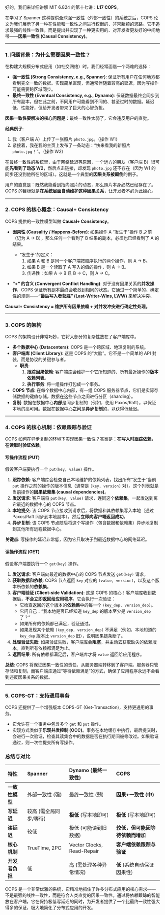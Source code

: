 好的，我们来详细讲解 MIT 6.824 的第十七讲：**L17 COPS**。

在学习了 Spanner 这种提供全球强一致性（外部一致性）的系统之后，COPS 论文为我们展示了另一种在性能和一致性之间进行权衡的、非常新颖的思路。它不追求最强的线性一致性，而是提出并实现了一种更实用的、对开发者更友好的中间地带——**因果一致性 (Causal Consistency)**。

---

### 1. 问题背景：为什么需要因果一致性？

在构建大规模分布式应用（如社交网络）时，我们经常面临一个两难的选择：

- **强一致性 (Strong Consistency, e.g., Spanner)**: 保证所有用户在任何地方都看到完全一致的数据。实现简单直观，但通常伴随着较高的延迟，因为写操作可能需要跨区域同步。
- **最终一致性 (Eventual Consistency, e.g., Dynamo)**: 保证数据最终会同步到所有副本，但在此之前，不同用户可能看到不同的、甚至过时的数据。延迟低，性能好，但给开发者带来了巨大的心智负担。

**因果一致性要解决的核心问题是**：最终一致性太弱了，它会违反用户的直觉。

**经典例子**:

1.  我（客户端 A）上传了一张照片 `photo.jpg`。（操作 W1）
2.  紧接着，我在我的主页上发布了一条动态：“快来看我的新照片 `photo.jpg`！”。（操作 W2）

在最终一致性的系统里，由于网络延迟等原因，一个远方的朋友（客户端 B）很可能**先看到了动态 W2**，然后点击链接，却发现 `photo.jpg` 还不存在（因为 W1 的同步还没到他所在的区域）。这就是一个典型的**因果关系被颠倒**的例子。

用户的直觉是：既然我能看到指向照片的动态，那么照片本身必然已经存在了。COPS 的目标就是**在系统层面自动维护这种因果关系**，让开发者不必为此操心。

---

### 2. COPS 的核心概念：Causal+ Consistency

COPS 提供的一致性模型叫做 **Causal+ Consistency**。

- **因果性 (Causality / Happens-Before)**: 如果操作 A “发生于”操作 B 之前（记为 A -> B），那么任何一个看到了 B 结果的副本，必须也已经看到了 A 的结果。

  - “发生于”的定义：
    1.  如果 A 和 B 是同一个客户端按顺序执行的两个操作，则 A -> B。
    2.  如果 B 是一个读取了 A 写入的值的操作，则 A -> B。
    3.  传递性：如果 A -> B 且 B -> C，则 A -> C。

- **“+” 的含义 (Convergent Conflict Handling)**: 对于没有因果关系的**并发操作**，COPS 保证所有副本最终会收敛到相同的状态。它通过一个简单的、确定性的规则——**“最后写入者获胜” (Last-Writer-Wins, LWW)** 来解决冲突。

**Causal+ Consistency = 维护所有因果依赖 + 对并发冲突进行确定性处理。**

---

### 3. COPS 的架构

COPS 的架构设计非常巧妙，它将大部分的复杂性放在了客户端库中。

- **多个数据中心 (Datacenters)**: COPS 是一个跨区域、地理复制的系统。
- **客户端库 (Client Library)**: 这是 COPS 的“大脑”。它不是一个简单的 API 封装，而是协议的关键参与者。
  - **职责**:
    1.  **跟踪因果依赖**: 客户端库会维护一个它所知道的、所有最近操作的**版本依赖列表**。
    2.  **执行事务**: 将一组操作打包成一个事务。
- **COPS 节点**: 在每个数据中心内部，有一组 COPS 服务器节点，它们是实际存储数据的键值存储。数据在这些节点之间进行分区（sharding）。
- **复制**: 数据在数据中心**内部**是同步复制的（例如，使用 Paxos/Raft），以保证本地的高可用。数据在数据中心**之间**是**异步复制**的，以获得低延迟。

---

### 4. COPS 的核心机制：依赖跟踪与验证

COPS 如何在异步复制的环境下实现因果一致性？答案是：**在写入时跟踪依赖，在读取时验证依赖**。

#### 写操作流程 (PUT)

假设客户端要执行一个 `put(key, value)` 操作。

1.  **跟踪依赖**: 客户端库会检查自己本地维护的依赖列表，找出所有“发生于”当前 `put` 操作之前的操作的版本信息（通常是 `(key, version)` 对）。这个列表就是当前操作的**因果依赖集 (causal dependencies)**。
2.  **发送请求**: 客户端将 `put(key, value)` 请求，连同这个**依赖集**，一起发送到离它最近的数据中心的 COPS 节点。
3.  **本地提交**: 该 COPS 节点接收到请求后，将数据和其依赖集写入本地（通过 Paxos/Raft 同步到本地副本），然后**立即向客户端返回成功**。
4.  **异步复制**: 该 COPS 节点随后将这个写操作（包含数据和依赖集）异步地复制到其他所有远程数据中心。

**关键点**: 写操作的延迟非常低，因为它只取决于到最近数据中心的网络延迟。

#### 读操作流程 (GET)

假设客户端要执行一个 `get(key)` 操作。

1.  **发送请求**: 客户端向最近的数据中心的 COPS 节点发送 `get(key)` 请求。
2.  **获取数据和依赖**: COPS 节点返回 `key` 对应的 `(value, version)`，以及这个版本所依赖的**依赖集**。
3.  **客户端验证 (Client-side Validation)**: 这是 COPS 的核心！客户端库收到数据后，**不会立即返回给应用程序**。它会执行一次验证：
    - 它检查返回的这个版本的**依赖集**中的每一个 `(key_dep, version_dep)`。
    - 它问自己：“我本地是否已经知道 `key_dep` 的版本至少是 `version_dep` 了？”
    - 如果所有的依赖都已满足，验证通过。
    - 如果发现某个依赖 `(key_dep, version_dep)` 不满足（例如，本地知道的 `key_dep` 版本比 `version_dep` 旧），说明因果链条断了。
4.  **处理验证失败**: 如果验证失败，客户端库会**阻塞**，并主动去获取缺失的依赖版本，直到所有依赖都满足为止。
5.  **返回结果**: 所有依赖都满足后，客户端库才将 `value` 返回给应用程序。

**总结**: COPS 将保证因果一致性的责任，从服务器端转移到了客户端。服务器只管存储和复制，而客户端库通过“等待依赖满足”的方式，确保了应用程序永远不会看到违反因果关系的数据。

---

### 5. COPS-GT：支持通用事务

COPS 还提供了一个增强版本 COPS-GT (Get-Transaction)，支持更通用的事务。

- 它允许在一个事务中包含多个 `get` 和 `put` 操作。
- 实现方式类似于**乐观并发控制 (OCC)**。事务在本地缓存中执行，最后提交时，会进行一次验证，检查其读集合中的数据是否在执行期间被修改过。如果验证通过，则一次性提交所有写操作。

### 总结与对比

| 特性           | Spanner                | Dynamo (最终一致性)        | COPS                             |
| :------------- | :--------------------- | :------------------------- | :------------------------------- |
| **一致性模型** | 外部一致性 (强)        | 最终一致性 (弱)            | **因果+一致性 (中)**             |
| **写延迟**     | 较高 (需全局同步/等待) | **极低** (写本地即可)      | **极低** (写本地即可)            |
| **读延迟**     | 较低                   | 极低 (可能读到旧数据)      | **较低，但可能因等待依赖而增加** |
| **核心机制**   | TrueTime, 2PC          | Vector Clocks, Read-Repair | **客户端依赖跟踪与验证**         |
| **开发者负担** | 低                     | 高 (需处理各种异常情况)    | **低** (系统自动保证因果性)      |

COPS 是一个非常优雅的系统，它精准地抓住了许多分布式应用的核心需求——不是最强的线性一致性，而是符合人类直觉的因果一致性。通过将依赖跟踪的智能放在客户端，它在保持极低写延迟的同时，为开发者提供了一个比最终一致性强大得多的保证，极大地简化了分布式应用的开发。
